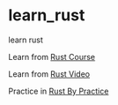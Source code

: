 # learn_rust
learn rust

Learn from [Rust Course](https://course.rs/about-book.html)

Learn from [Rust Video](https://www.bilibili.com/video/BV1Wi421k7YW?p=11&vd_source=81db71e7704c3455a811aa40cdafc322)

Practice in [Rust By Practice](https://practice-zh.course.rs/why-exercise.html)


